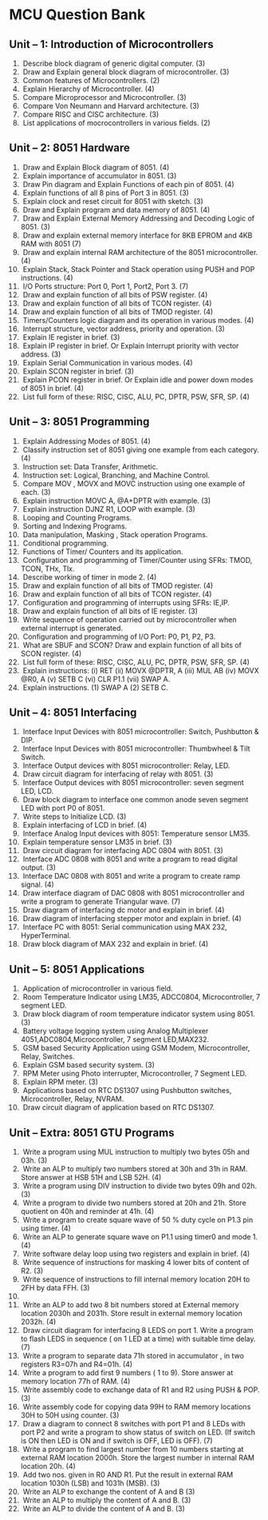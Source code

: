 # MCU Question Bank

## Unit – 1: Introduction of Microcontrollers

1. ​	Describe block diagram of generic digital computer. (3)
2. ​	Draw and Explain general block diagram of microcontroller. (3)
3. ​	Common features of Microcontrollers. (2)
4. ​	Explain Hierarchy of Microcontroller. (4)
5. ​	Compare Microprocessor and Microcontroller. (3)
6. ​	Compare Von Neumann and Harvard architecture. (3)
7. ​	Compare RISC and CISC architecture. (3)
8. ​	List applications of mocrocontrollers in various fields. (2) 

## Unit – 2: 8051 Hardware

1. ​	Draw and Explain Block diagram of 8051. (4)
2. ​	Explain importance of accumulator in 8051. (3)
3. ​	Draw Pin diagram and Explain Functions of each pin of 8051. (4)
4. ​	Explain functions of all 8 pins of Port 3 in 8051. (3)
5. ​	Explain clock and reset circuit for 8051 with sketch. (3)
6. ​	Draw and Explain program and data memory of 8051. (4)
7. ​	Draw and Explain External Memory Addressing and Decoding Logic of 8051. (3)
8. ​	Draw and explain external memory interface for 8KB EPROM and 4KB RAM with 8051 (7)
9. ​	Draw and explain internal RAM architecture of the 8051 microcontroller. (4)
10. ​	Explain Stack, Stack Pointer and Stack operation using PUSH and POP instructions. (4)
11. ​	I/O Ports structure: Port 0, Port 1, Port2, Port 3. (7)
12. ​	Draw and explain function of all bits of PSW register. (4)
13. ​	Draw and explain function of all bits of TCON register. (4)
14. ​	Draw and explain function of all bits of TMOD register. (4)
15. ​	Timers/Counters logic diagram and its operation in various modes. (4)
16. ​	Interrupt structure, vector address, priority and operation. (3)
17. ​	Explain IE register in brief. (3)
18. ​	Explain IP register in brief. Or Explain Interrupt priority with vector address. (3)
19. ​	Explain Serial Communication in various modes. (4)
20. ​	Explain SCON register in brief. (3)
21. ​	Explain PCON register in brief. Or Explain idle and power down modes of 8051 in brief. (4)
22. ​	List full form of these: RISC, CISC, ALU, PC, DPTR, PSW, SFR, SP. (4) 

## Unit – 3: 8051 Programming

1. ​	Explain Addressing Modes of 8051. (4)
2. ​	Classify instruction set of 8051 giving one example from each category. (4)
3. ​	Instruction set: Data Transfer, Arithmetic.
4. ​	Instruction set: Logical, Branching, and Machine Control.
5. ​	Compare MOV , MOVX and MOVC instruction using one example of each. (3)
6. ​	Explain instruction MOVC A, @A+DPTR with example. (3)
7. ​	Explain instruction DJNZ R1, LOOP with example. (3)
8. ​	Looping and Counting Programs.
9. ​	Sorting and Indexing Programs.
10. ​	Data manipulation, Masking , Stack operation Programs.
11. ​	Conditional programming.
12. ​	Functions of Timer/ Counters and its application.
13. ​	Configuration and programming of Timer/Counter using SFRs: TMOD, TCON, THx, Tlx.
14. ​	Describe working of timer in mode 2. (4)
15. ​	Draw and explain function of all bits of TMOD register. (4)
16. ​	Draw and explain function of all bits of TCON register. (4)
17. ​	Configuration and programming of interrupts using SFRs: IE,IP.
18. ​	Draw and explain function of all bits of IE register. (3)
19. ​	Write sequence of operation carried out by microcontroller when external interrupt is generated.
20. ​	Configuration and programming of I/O Port: P0, P1, P2, P3.
21. ​	What are SBUF and SCON? Draw and explain function of all bits of SCON register. (4)
22. ​	List full form of these: RISC, CISC, ALU, PC, DPTR, PSW, SFR, SP. (4)
23. ​	Explain instructions: (i) RET (ii) MOVX @DPTR, A (iii) MUL AB (iv) MOVX @R0, A (v) SETB C (vi) CLR P1.1 (vii) SWAP A.
24. ​	Explain instructions. (1) SWAP A (2) SETB C.

## Unit – 4: 8051 Interfacing

1. ​	Interface Input Devices with 8051 microcontroller: Switch, Pushbutton & DIP.
2. ​	Interface Input Devices with 8051 microcontroller: Thumbwheel & Tilt Switch.
3. ​	Interface Output devices with 8051 microcontroller: Relay, LED.
4. ​	Draw circuit diagram for interfacing of relay with 8051. (3)
5. ​	Interface Output devices with 8051 microcontroller: seven segment LED, LCD.
6. ​	Draw block diagram to interface one common anode seven segment LED with port P0 of 8051.  
7. ​	Write steps to Initialize LCD. (3)
8. ​	Explain interfacing of LCD in brief. (4)
9. ​	Interface Analog Input devices with 8051: Temperature sensor LM35.
10. ​	Explain temperature sensor LM35 in brief. (3)
11. ​	Draw circuit diagram for interfacing ADC 0804 with 8051. (3)
12. ​	Interface ADC 0808 with 8051 and write a program to read digital output. (3)
13. ​	Interface DAC 0808 with 8051 and write a program to create ramp signal. (4)
14. ​	Draw interface diagram of DAC 0808 with 8051 microcontroller and write a program to generate Triangular wave. (7)
15. ​	Draw diagram of interfacing dc motor and explain in brief. (4)
16. ​	Draw diagram of interfacing stepper motor and explain in brief. (4)
17. ​	Interface PC with 8051: Serial communication using MAX 232, HyperTerminal.
18. ​	Draw block diagram of MAX 232 and explain in brief. (4) 

## Unit – 5: 8051 Applications

1. ​	Application of microcontroller in various field.
2. ​	Room Temperature Indicator using LM35, ADCC0804, Microcontroller, 7 segment LED.
3. ​	Draw block diagram of room temperature indicator system using 8051. (3)
4. ​	Battery voltage logging system using Analog Multiplexer 4051,ADC0804,Microcontroller, 7 segment LED,MAX232.
5. ​	GSM based Security Application using GSM Modem, Microcontroller, Relay, Switches.
6. ​	Explain GSM based security system. (3)
7. ​	RPM Meter using Photo interrupter, Microcontroller, 7 Segment LED.
8. ​	Explain RPM meter. (3)
9. ​	Applications based on RTC DS1307 using Pushbutton switches, Microcontroller, Relay, NVRAM.
10. ​	Draw circuit diagram of application based on RTC DS1307.

## Unit – Extra: 8051 GTU Programs

1. ​	Write a program using MUL instruction to multiply two bytes 05h and 03h. (3)
2. ​	Write an ALP to multiply two numbers stored at 30h and 31h in RAM. Store answer at HSB 51H and LSB 52H. (4)
3. ​	Write a program using DIV instruction to divide two bytes 09h and 02h. (3)
4. ​	Write a program to divide two numbers stored at 20h and 21h. Store quotient on 40h and reminder at 41h. (4)
5. ​	Write a program to create square wave of 50 % duty cycle on P1.3 pin using timer. (4)
6. ​	Write an ALP to generate square wave on P1.1 using timer0 and mode 1. (4)
7. ​	Write software delay loop using two registers and explain in brief. (4)
8. ​	Write sequence of instructions for masking 4 lower bits of content of R2. (3)
9. ​	Write sequence of instructions to fill internal memory location 20H to 2FH by data FFH. (3)
10. ​	
11. ​	Write an ALP to add two 8 bit numbers stored at External memory location 2030h and 2031h. Store result in external memory location 2032h. (4)
12. ​	Draw circuit diagram for interfacing 8 LEDS on port 1. Write a program to flash LEDS in sequence ( on 1 LED at a time) with suitable time delay. (7)
13. ​	Write a program to separate data 71h stored in accumulator , in two registers R3=07h and R4=01h. (4)
14. ​	Write a program to add first 9 numbers ( 1 to 9). Store answer at memory location 77h of RAM. (4)
15. ​	Write assembly code to exchange data of R1 and R2 using PUSH & POP. (3)
16. ​	Write assembly code for copying data 99H to RAM memory locations 30H to 50H using counter. (3)
17. ​	Draw a diagram to connect 8 switches with port P1 and 8 LEDs with port P2 and write a program to show status of switch on LED. (If switch is ON then LED is ON and if switch is OFF, LED is OFF). (7)
18. ​	Write a program to find largest number from 10 numbers starting at external RAM location 2000h. Store the largest number in internal RAM location 20h. (4)
19. ​	Add two nos. given in R0 AND R1. Put the result in external RAM location 1030h (LSB) and 1031h (MSB). (3)
20. ​	Write an ALP to exchange the content of A and B (3)
21. ​	Write an ALP to multiply the content of A and B. (3)
22. ​	Write an ALP to divide the content of A and B. (3)